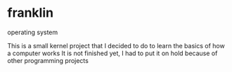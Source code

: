 # franklin
operating system

This is a small kernel project that I decided to do to learn the basics of how a computer works
It is not finished yet, I had to put it on hold because of other programming projects
